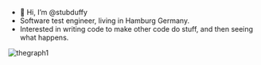 - 👋 Hi, I’m @stubduffy
- Software test engineer, living in Hamburg Germany.
- Interested in writing code to make other code do stuff, and then seeing what happens.


![thegraph1](https://github.com/stubduffy/stubduffy/assets/153428296/2ea64b39-7252-4000-a4b5-34841086f992)

<!---
stubduffy/stubduffy is a ✨ special ✨ repository because its `README.md` (this file) appears on your GitHub profile.
You can click the Preview link to take a look at your changes.
--->
